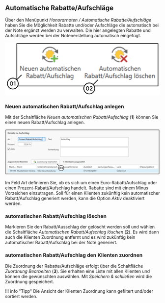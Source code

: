 ## Automatische Rabatte/Aufschläge

Über den Menüpunkt *Honorarnoten / Automatische Rabatte/Aufschläge*
haben Sie die Möglichkeit Rabatte und/oder Aufschläge die automatisch
bei der Note ergänzt werden zu verwalten. Die hier angelegten Rabatte
und Aufschläge werden bei der Notenerstellung automatisch eingefügt.


![](<img/image236.png>) 

### Neuen automatischen Rabatt/Aufschlag anlegen

Mit der Schaltfläche *Neuen automatischen Rabatt/Aufschlag* (**1**)
können Sie einen neuen Rabatt/Aufschlag anlegen.


![](<img/image237.png>) 

Im Feld *Art* definieren Sie, ob es sich um einen Euro-Rabatt/Aufschlag
oder einen Prozent-Rabatt/Aufschlag handelt. Rabatte sind mit einem
Minus Vorzeichen einzutragen. Soll für einen Klienten zukünftig kein
automatischer Rabatt/Aufschlag generiert werden, kann die Option *Aktiv*
deaktiviert werden.

### automatischen Rabatt/Aufschlag löschen

Markieren Sie den Rabatt/Ausschlag der gelöscht werden soll und wählen
die Schaltfläche *Automatischen Rabatt/Aufschlag löschen* (**2**). Es
wird dann auch die Klienten Zuordnung entfernt und es wird zukünftig
kein automatischer Rabatt/Aufschlag bei der Note generiert.

### automatischen Rabatt/Aufschlag den Klienten zuordnen

Die Zuordnung der Rabatte/Aufschläge erfolgt über die Schaltfläche
*Zuordnung Bearbeiten* (**3**). Sie erhalten eine Liste mit allen
Klienten und können die gewünschten auswählen. Mit *Speichern &
schließen* wird die Zuordnung gespeichert.

!!! info "Tipp"
    Die Ansicht der Klienten Zuordnung kann gefiltert und/oder sortiert
    werden.